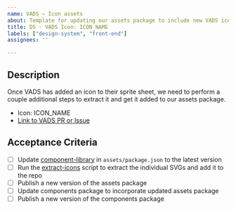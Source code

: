```yaml
---
name: VADS – Icon assets
about: Template for updating our assets package to include new VADS icons
title: DS - VADS Icon: ICON_NAME
labels: ["design-system", "front-end"]
assignees: ''

---
```

## Description 
Once VADS has added an icon to their sprite sheet, we need to perform a couple additional steps to extract it and get it added to our assets package.

- Icon: ICON_NAME
- [Link to VADS PR or Issue]()

## Acceptance Criteria
<!-- Add a checkbox for each item required to fulfill the user story/issue. -->  

-  [ ] Update [component-library](https://www.npmjs.com/package/@department-of-veterans-affairs/component-library) in `assets/package.json` to the latest version
-  [ ] Run the [extract-icons](https://github.com/department-of-veterans-affairs/va-mobile-library/blob/main/packages/assets/extract-svgs.js) script to extract the individual SVGs and add it to the repo
-  [ ] Publish a new version of the assets package
-  [ ] Update components package to incorporate updated assets package
-  [ ] Publish a new version of the components package
